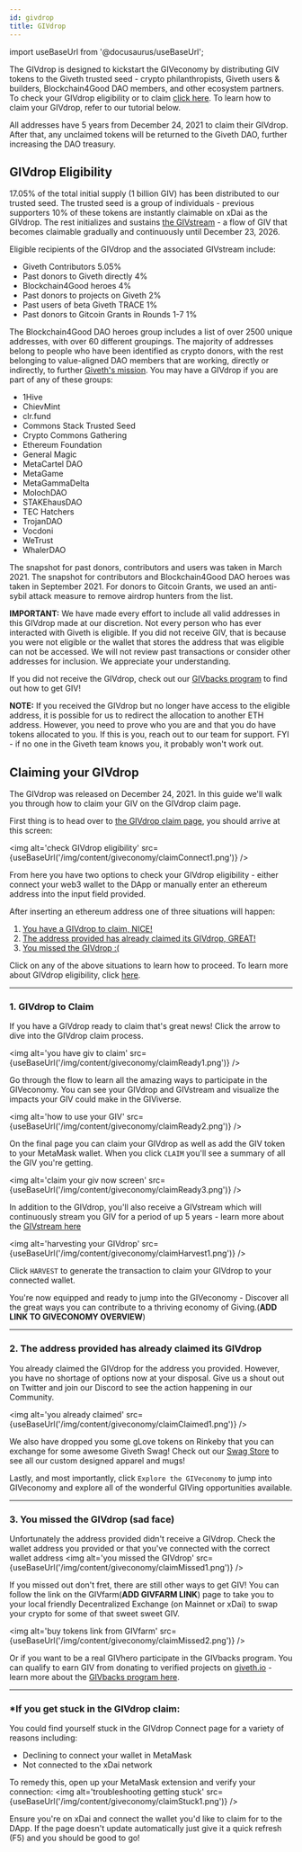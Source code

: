 ```yaml
---
id: givdrop
title: GIVdrop
---
```

import useBaseUrl from '@docusaurus/useBaseUrl';


The GIVdrop is designed to kickstart the GIVeconomy by distributing GIV tokens to the Giveth trusted seed - crypto philanthropists, Giveth users & builders, Blockchain4Good DAO members, and other ecosystem partners. To check your GIVdrop eligibility or to claim [click here](https://giv.giveth.io/claim). To learn how to claim your GIVdrop, refer to our tutorial below.

All addresses have 5 years from December 24, 2021 to claim their GIVdrop. After that, any unclaimed tokens will be returned to the Giveth DAO, further increasing the DAO treasury.

## GIVdrop Eligibility

17.05% of the total initial supply (1 billion GIV) has been distributed to our trusted seed. The trusted seed is a group of individuals - previous supporters  10% of these tokens are instantly claimable on xDai as the GIVdrop. The rest initializes and sustains [the GIVstream](https://docs.giveth.io/giveconomy/givstream) - a flow of GIV that becomes claimable gradually and continuously until December 23, 2026.

Eligible recipients of the GIVdrop and the associated GIVstream include:

- Giveth Contributors 5.05%
- Past donors to Giveth directly 4%
- Blockchain4Good heroes 4%
- Past donors to projects on Giveth 2%
- Past users of beta Giveth TRACE 1%
- Past donors to Gitcoin Grants in Rounds 1-7 1%

The Blockchain4Good DAO heroes group includes a list of over 2500 unique addresses, with over 60 different groupings. The majority of addresses belong to people who have been identified as crypto donors, with the rest belonging to value-aligned DAO members that are working, directly or indirectly, to further [Giveth's mission](https://docs.giveth.io/whatisgiveth/). You may have a GIVdrop if you are part of any of these groups:

- 1Hive
- ChievMint
- clr.fund
- Commons Stack Trusted Seed
- Crypto Commons Gathering
- Ethereum Foundation
- General Magic
- MetaCartel DAO
- MetaGame
- MetaGammaDelta
- MolochDAO
- STAKEhausDAO
- TEC Hatchers
- TrojanDAO
- Vocdoni
- WeTrust
- WhalerDAO

The snapshot for past donors, contributors and users was taken in March 2021. The snapshot for contributors and Blockchain4Good DAO heroes was taken in September 2021. For donors to Gitcoin Grants, we used an anti-sybil attack measure to remove airdrop hunters from the list.

**IMPORTANT:** We have made every effort to include all valid addresses in this GIVdrop made at our discretion. Not every person who has ever interacted with Giveth is eligible. If you did not receive GIV, that is because you were not eligible or the wallet that stores the address that was eligible can not be accessed. We will not review past transactions or consider other addresses for inclusion. We appreciate your understanding.

If you did not receive the GIVdrop, check out our [GIVbacks program](https://giv.giveth.io/givbacks) to find out how to get GIV!

**NOTE:** If you received the GIVdrop but no longer have access to the eligible address, it is possible for us to redirect the allocation to another ETH address. However, you need to prove who you are and that you do have tokens allocated to you. If this is you, reach out to our team for support. FYI - if no one in the Giveth team knows you, it probably won't work out.

## Claiming your GIVdrop

The GIVdrop was released on December 24, 2021. In this guide we'll walk you through how to claim your GIV on the GIVdrop claim page.

First thing is to head over to [the GIVdrop claim page](https://giv.giveth.io/claim), you should arrive at this screen:

<img alt='check GIVdrop eligibility' src={useBaseUrl('/img/content/giveconomy/claimConnect1.png')} />

From here you have two options to check your GIVdrop eligibility - either connect your web3 wallet to the DApp or manually enter an ethereum address into the input field provided.

After inserting an ethereum address one of three situations will happen:

1. <a href="#1-givdrop-to-claim">You have a GIVdrop to claim, NICE!</a>
2. <a href="#2-the-address-provided-has-already-claimed-its-givdrop">The address provided has already claimed its GIVdrop, GREAT!</a>
3. <a href="#3-you-missed-the-givdrop-sad-face"> You missed the GIVdrop :( </a>

Click on any of the above situations to learn how to proceed. To learn more about GIVdrop eligibility, click [here](./givdrop).

---
### 1. GIVdrop to Claim

If you have a GIVdrop ready to claim that's great news! Click the arrow to dive into the GIVdrop claim process.

<img alt='you have giv to claim' src={useBaseUrl('/img/content/giveconomy/claimReady1.png')} />

Go through the flow to learn all the amazing ways to participate in the GIVeconomy. You can see your GIVdrop and GIVstream and visualize the impacts your GIV could make in the GIViverse.

<img alt='how to use your GIV' src={useBaseUrl('/img/content/giveconomy/claimReady2.png')} />


On the final page you can claim your GIVdrop as well as add the GIV token to your MetaMask wallet. When you click `CLAIM` you'll see a summary of all the GIV you're getting.

<img alt='claim your giv now screen' src={useBaseUrl('/img/content/giveconomy/claimReady3.png')} />

In addition to the GIVdrop, you'll also receive a GIVstream which will continuously stream you GIV for a period of up 5 years - learn more about the [GIVstream here](./givstream)

<img alt='harvesting your GIVdrop' src={useBaseUrl('/img/content/giveconomy/claimHarvest1.png')} />


Click `HARVEST` to generate the transaction to claim your GIVdrop to your connected wallet.

You're now equipped and ready to jump into the GIVeconomy - Discover all the great ways you can contribute to a thriving economy of Giving.(**ADD LINK TO GIVECONOMY OVERVIEW**)


---

### 2. The address provided has already claimed its GIVdrop

You already claimed the GIVdrop for the address you provided. However, you have no shortage of options now at your disposal. Give us a shout out on Twitter and join our Discord to see the action happening in our Community.

<img alt='you already claimed' src={useBaseUrl('/img/content/giveconomy/claimClaimed1.png')} />

We also have dropped you some gLove tokens on Rinkeby that you can exchange for some awesome Giveth Swag! Check out our [Swag Store](https://swag.giveth.io/) to see all our custom designed apparel and mugs!

Lastly, and most importantly, click `Explore the GIVeconomy` to jump into GIVeconomy and explore all of the wonderful GIVing opportunities available.

---

### 3. You missed the GIVdrop (sad face)

Unfortunately the address provided didn't receive a GIVdrop. Check the wallet address you provided or that you've connected with the correct wallet address
<img alt='you missed the GIVdrop' src={useBaseUrl('/img/content/giveconomy/claimMissed1.png')} />

If you missed out don't fret, there are still other ways to get GIV! You can follow the link on the GIVfarm(**ADD GIVFARM LINK**) page to take you to your local friendly Decentralized Exchange (on Mainnet or xDai) to swap your crypto for some of that sweet sweet GIV.

<img alt='buy tokens link from GIVfarm' src={useBaseUrl('/img/content/giveconomy/claimMissed2.png')} />

Or if you want to be a real GIVhero participate in the GIVbacks program. You can qualify to earn GIV from donating to verified projects on [giveth.io](https://giveth.io/projects/) - learn more about the [GIVbacks program here](./givbacks).

---

### *If you get stuck in the GIVdrop claim:
You could find yourself stuck in the GIVdrop Connect page for a variety of reasons including:
- Declining to connect your wallet in MetaMask
- Not connected to the xDai network

To remedy this, open up your MetaMask extension and verify your connection:
<img alt='troubleshooting getting stuck' src={useBaseUrl('/img/content/giveconomy/claimStuck1.png')} />

Ensure you're on xDai and connect the wallet you'd like to claim for to the DApp. If the page doesn't update automatically just give it a quick refresh (F5) and you should be good to go!
